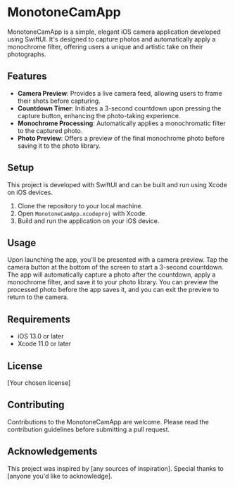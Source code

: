 # MonotoneCamApp

MonotoneCamApp is a simple, elegant iOS camera application developed using SwiftUI. It's designed to capture photos and automatically apply a monochrome filter, offering users a unique and artistic take on their photographs.

## Features

- **Camera Preview**: Provides a live camera feed, allowing users to frame their shots before capturing.
- **Countdown Timer**: Initiates a 3-second countdown upon pressing the capture button, enhancing the photo-taking experience.
- **Monochrome Processing**: Automatically applies a monochromatic filter to the captured photo.
- **Photo Preview**: Offers a preview of the final monochrome photo before saving it to the photo library.

## Setup

This project is developed with SwiftUI and can be built and run using Xcode on iOS devices.

1. Clone the repository to your local machine.
2. Open `MonotoneCamApp.xcodeproj` with Xcode.
3. Build and run the application on your iOS device.

## Usage

Upon launching the app, you'll be presented with a camera preview. Tap the camera button at the bottom of the screen to start a 3-second countdown. The app will automatically capture a photo after the countdown, apply a monochrome filter, and save it to your photo library. You can preview the processed photo before the app saves it, and you can exit the preview to return to the camera.

## Requirements

- iOS 13.0 or later
- Xcode 11.0 or later

## License

[Your chosen license]

## Contributing

Contributions to the MonotoneCamApp are welcome. Please read the contribution guidelines before submitting a pull request.

## Acknowledgements

This project was inspired by [any sources of inspiration]. Special thanks to [anyone you'd like to acknowledge].

